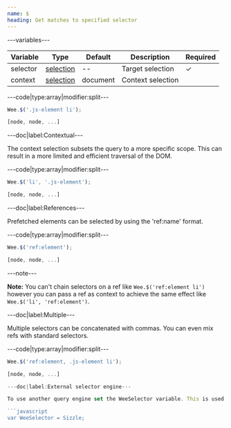 ```yaml
---
name: $
heading: Get matches to specified selector
---
```


---variables---

| Variable | Type | Default | Description | Required |
| -- | -- | -- | -- | -- |
| selector | [selection](/script#selection) | -- | Target selection | ✓ |
| context | [selection](/script#selection) | document | Context selection ||

---code|type:array|modifier:split---

```javascript
Wee.$('.js-element li');
```

```javascript
[node, node, ...]
```

---doc|label:Contextual---

The context selection subsets the query to a more specific scope. This can result in a more limited and efficient traversal of the DOM.

---code|type:array|modifier:split---

```javascript
Wee.$('li', '.js-element');
```

```javascript
[node, node, ...]
```

---doc|label:References---

Prefetched elements can be selected by using the 'ref:name' format.

---code|type:array|modifier:split---

```javascript
Wee.$('ref:element');
```

```javascript
[node, node, ...]
```

---note---

**Note:** You can't chain selectors on a ref like ```Wee.$('ref:element li')``` however you can pass a ref as context to achieve the same effect like ```Wee.$('li', 'ref:element')```.

---doc|label:Multiple---

Multiple selectors can be concatenated with commas. You can even mix refs with standard selectors.

---code|type:array|modifier:split---

```javascript
Wee.$('ref:element, .js-element li');
```

```javascript
[node, node, ...]

---doc|label:External selector engine---

To use another query engine set the WeeSelector variable. This is used by default for legacy support by falling back to Sizzle to expand IE8 selector limitations. This variable can be set anywhere at any time but before Wee instantiation is preferred.

```javascript
var WeeSelector = Sizzle;
```